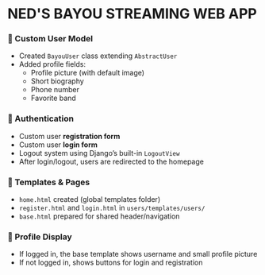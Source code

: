 # NED'S BAYOU STREAMING WEB APP


### 🔹 Custom User Model
- Created `BayouUser` class extending `AbstractUser`
- Added profile fields:
  - Profile picture (with default image)
  - Short biography
  - Phone number
  - Favorite band

### 🔹 Authentication
- Custom user **registration form**
- Custom user **login form**
- Logout system using Django’s built-in `LogoutView`
- After login/logout, users are redirected to the homepage

### 🔹 Templates & Pages
- `home.html` created (global templates folder)
- `register.html` and `login.html` in `users/templates/users/`
- `base.html` prepared for shared header/navigation

### 🔹 Profile Display
- If logged in, the base template shows username and small profile picture
- If not logged in, shows buttons for login and registration